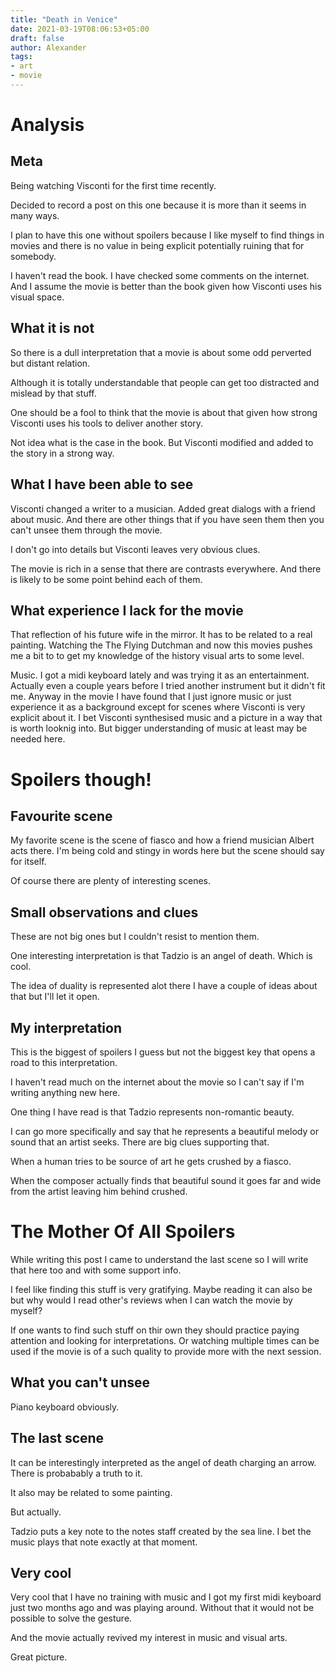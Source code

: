 ```yaml
---
title: "Death in Venice"
date: 2021-03-19T08:06:53+05:00
draft: false
author: Alexander
tags:
- art
- movie
---
```


# Analysis

## Meta

Being watching Visconti for the first time recently.

Decided to record a post on this one because it is more than it seems in many ways.

I plan to have this one without spoilers because I like myself to find things in movies
and there is no value in being explicit potentially ruining that for somebody.

I haven't read the book.
I have checked some comments on the internet.
And I assume the movie is better than the book given how Visconti uses his visual space.

## What it is not

So there is a dull interpretation that a movie is about some odd perverted but distant relation.

Although it is totally understandable that people can get too distracted and mislead by that stuff.

One should be a fool to think that the movie is about that given how strong Visconti uses his tools to deliver another story.

Not idea what is the case in the book. But Visconti modified and added to the story in a strong way.

## What I have been able to see

Visconti changed a writer to a musician.
Added great dialogs with a friend about music.
And there are other things that if you have seen them then you can't unsee them through the movie.

I don't go into details but Visconti leaves very obvious clues.

The movie is rich in a sense that there are contrasts everywhere.
And there is likely to be some point behind each of them.

## What experience I lack for the movie

That reflection of his future wife in the mirror. It has to be related to a real painting.
Watching the The Flying Dutchman and now this movies pushes me a bit to to get my knowledge of the history visual arts to some level.

Music. I got a midi keyboard lately and was trying it as an entertainment.
Actually even a couple years before I tried another instrument but it didn't fit me.
Anyway in the movie I have found that I just ignore music or just experience it as a background
except for scenes where Visconti is very explicit about it.
I bet Visconti synthesised music and a picture in a way that is worth looknig into.
But bigger understanding of music at least may be needed here.

# Spoilers though!

## Favourite scene

My favorite scene is the scene of fiasco and how a friend musician Albert acts there.
I'm being cold and stingy in words here but the scene should say for itself.

Of course there are plenty of interesting scenes.

## Small observations and clues

These are not big ones but I couldn't resist to mention them.

One interesting interpretation is that Tadzio is an angel of death.
Which is cool.

The idea of duality is represented alot there I have a couple of ideas about that but I'll let it open.


## My interpretation

This is the biggest of spoilers I guess but not the biggest key that opens a road to this interpretation.

I haven't read much on the internet about the movie so I can't say if I'm writing anything new here.

One thing I have read is that Tadzio represents non-romantic beauty.

I can go more specifically and say that he represents a beautiful melody or sound that an artist seeks.
There are big clues supporting that.

When a human tries to be source of art he gets crushed by a fiasco.

When the composer actually finds that beautiful sound it goes far and wide from the artist
leaving him behind crushed.


# The Mother Of All Spoilers

While writing this post I came to understand the last scene so I will write that here too and with some support info.

I feel like finding this stuff is very gratifying. Maybe reading it can also be but why would I read other's reviews when I can watch the movie by myself?

If one wants to find such stuff on thir own they should practice paying attention and looking for interpretations.
Or watching multiple times can be used if the movie is of a such quality to provide more with the next session.


## What you can't unsee

Piano keyboard obviously.


## The last scene

It can be interestingly interpreted as the angel of death charging an arrow.
There is probabably a truth to it.

It also may be related to some painting.

But actually.

Tadzio puts a key note to the notes staff created by the sea line.
I bet the music plays that note exactly at that moment.

## Very cool

Very cool that I have no training with music and I got my first midi keyboard just two months ago and was playing around.
Without that it would not be possible to solve the gesture.

And the movie actually revived my interest in music and visual arts.

Great picture.
